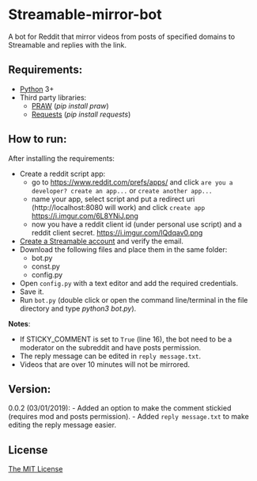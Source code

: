 # Streamable-mirror-bot
A bot for Reddit that mirror videos from posts of specified domains to Streamable and replies with the link.
## Requirements:
- [Python](https://www.python.org/) 3+
- Third party libraries:
  - [PRAW](https://praw.readthedocs.io/en/latest/getting_started/installation.html) (*pip install praw*)
  - [Requests](http://docs.python-requests.org/en/master/) (*pip install requests*)
## How to run:
  After installing the requirements:
  - Create a reddit script app:
    - go to https://www.reddit.com/prefs/apps/ and click `are you a developer? create an app...` or `create another app...`
    - name your app, select script and put a redirect uri (http://localhost:8080 will work) and click `create app` https://i.imgur.com/6L8YNiJ.png
    - now you have a reddit client id (under personal use script) and a reddit client secret. https://i.imgur.com/lQdqav0.png
  - [Create a Streamable account](https://streamable.com/signup) and verify the email.
  - Download the following files and place them in the same folder:
    - bot.py
    - const.py
    - config.py
  - Open `config.py` with a text editor and add the required credentials.
  - Save it.
  - Run `bot.py` (double click or open the command line/terminal in the file directory and type *python3 bot.py*).
  
**Notes**: 
  - If STICKY_COMMENT is set to `True` (line 16), the bot need to be a moderator on the subreddit and have posts permission.
  - The reply message can be edited in `reply message.txt`.
  - Videos that are over 10 minutes will not be mirrored.
## Version:
  0.0.2 (03/01/2019):
    - Added an option to make the comment stickied (requires mod and posts permission).
    - Added `reply message.txt` to make editing the reply message easier.
## License
  [The MIT License](https://opensource.org/licenses/MIT)
